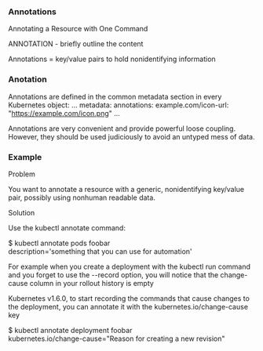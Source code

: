 


### Annotations
Annotating a Resource with One Command


ANNOTATION - briefly outline the content


Annotations = key/value pairs to hold nonidentifying information




### Anotation

Annotations are defined in the common metadata section in every Kubernetes
object:
...
metadata:
  annotations:
    example.com/icon-url: "https://example.com/icon.png"
...

Annotations are very convenient and provide powerful loose coupling. However,
they should be used judiciously to avoid an untyped mess of data.




### Example


Problem

You want to annotate a resource with a generic, nonidentifying key/value pair, 
possibly using nonhuman readable data.

Solution

Use the kubectl annotate command:

$ kubectl annotate pods foobar \
description='something that you can use for automation'



For example
when you create a deployment with the kubectl run command and you forget to use the --record option,
 you will notice that the change-cause column in your rollout history is empty


Kubernetes v1.6.0, to start recording the commands that cause changes to the deployment,
you can annotate it with the kubernetes.io/change-cause key

$ kubectl annotate deployment foobar \
kubernetes.io/change-cause="Reason for creating a new revision"
